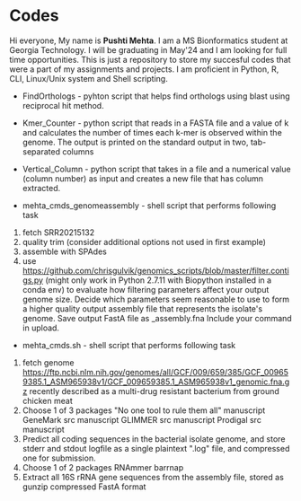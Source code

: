 # Codes

Hi everyone, My name is **Pushti Mehta**. I am a MS Bionformatics student at Georgia Technology. I will be graduating in May'24 and I am looking for full time opportunities. This is just a repository to store my succesful codes that were a part of my assignments and projects. I am proficient in Python, R, CLI, Linux/Unix system and Shell scripting. 

* FindOrthologs - pyhton script that helps find orthologs using blast using reciprocal hit method.

* Kmer_Counter - python script that reads in a FASTA file and a value of k and calculates the number of times each k-mer is observed within the genome. The output is printed on the standard output in two, tab-separated columns

* Vertical_Column - python script that takes in a file and a numerical value (column number) as input and creates a new file that has column extracted. 

* mehta_cmds_genomeassembly - shell script that performs following task 
1. fetch SRR20215132
2. quality trim (consider additional options not used in first example)
3. assemble with SPAdes
4. use https://github.com/chrisgulvik/genomics_scripts/blob/master/filter.contigs.py (might only work in Python 2.7.11 with Biopython installed in a conda env) to evaluate how filtering parameters affect your output genome size. Decide which parameters seem reasonable to use to form a higher quality output assembly file that represents the isolate's genome. Save output FastA file as <Last Name>_assembly.fna Include your command in upload.


* mehta_cmds.sh - shell script that performs following task 
1. fetch genome https://ftp.ncbi.nlm.nih.gov/genomes/all/GCF/009/659/385/GCF_009659385.1_ASM965938v1/GCF_009659385.1_ASM965938v1_genomic.fna.gz recently described as a multi-drug resistant bacterium from ground chicken meat
2. Choose 1 of 3 packages "No one tool to rule them all" manuscript
  GeneMark src manuscript
  GLIMMER src manuscript
  Prodigal src manuscript
3. Predict all coding sequences in the bacterial isolate genome, and store stderr and stdout logfile as a single plaintext ".log" file, and compressed one for submission.
4. Choose 1 of 2 packages
  RNAmmer 
  barrnap
5. Extract all 16S rRNA gene sequences from the assembly file, stored as gunzip compressed FastA format
